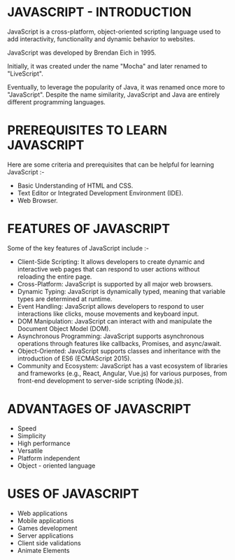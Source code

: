 # JAVASCRIPT - INTRODUCTION

JavaScript is a cross-platform, object-oriented scripting language used to add interactivity, functionality and dynamic behavior to websites.

JavaScript was developed by Brendan Eich in 1995. 

Initially, it was created under the name "Mocha" and later renamed to "LiveScript".

Eventually, to leverage the popularity of Java, it was renamed once more to "JavaScript". Despite the name similarity, JavaScript and Java are entirely different programming languages.

# PREREQUISITES TO LEARN JAVASCRIPT

Here are some criteria and prerequisites that can be helpful for learning JavaScript :-
- Basic Understanding of HTML and CSS. 
- Text Editor or Integrated Development Environment (IDE). 
- Web Browser. 

# FEATURES OF JAVASCRIPT

Some of the key features of JavaScript include :-
- Client-Side Scripting: It allows developers to create dynamic and interactive web pages that can respond to user actions without reloading the entire page.
- Cross-Platform: JavaScript is supported by all major web browsers. 
- Dynamic Typing: JavaScript is dynamically typed, meaning that variable types are determined at runtime. 
- Event Handling: JavaScript allows developers to respond to user interactions like clicks, mouse movements and keyboard input. 
- DOM Manipulation: JavaScript can interact with and manipulate the Document Object Model (DOM). 
- Asynchronous Programming: JavaScript supports asynchronous operations through features like callbacks, Promises, and async/await.
- Object-Oriented: JavaScript supports classes and inheritance with the introduction of ES6 (ECMAScript 2015).
- Community and Ecosystem: JavaScript has a vast ecosystem of libraries and frameworks (e.g., React, Angular, Vue.js) for various purposes, from front-end development to server-side scripting (Node.js).

# ADVANTAGES OF JAVASCRIPT

- Speed
- Simplicity
- High performance
- Versatile
- Platform independent
- Object - oriented language

# USES OF JAVASCRIPT

- Web applications
- Mobile applications
- Games development
- Server applications
- Client side validations
- Animate Elements
